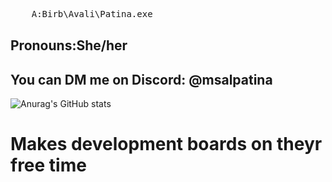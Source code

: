 <pre align="left">
    A:Birb\Avali\Patina.exe                                                                                       ⎯⠀❐⠀⤬
</pre>
## Pronouns:She/her
## You can DM me on Discord: @msalpatina
![Anurag's GitHub stats](https://github-readme-stats.vercel.app/api?username=MsAlPatina&show_icons=true&theme=github_dark)
# Makes development boards on theyr free time
<!-- <!--
[Banner_static_credited](https://user-images.githubusercontent.com/43314815/158072845-37dcbdd3-1835-4a9d-bd1f-871452b9886c.jpg)


<!--
**MrAlPatino/MrAlPatino** is a ✨ _special_ ✨ repository because its `README.md` (this file) appears on your GitHub profile.

Here are some ideas to get you started:

- 🔭 I’m currently working on ...
- 🌱 I’m currently learning ...
- 👯 I’m looking to collaborate on ...
- 🤔 I’m looking for help with ...
- 💬 Ask me about ...
- 📫 How to reach me: ...
- 😄 Pronouns: ...
- ⚡ Fun fact: ...

-->
